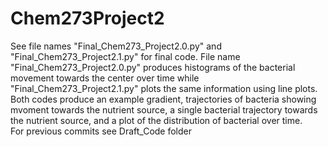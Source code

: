 # Chem273Project2
See file names "Final_Chem273_Project2.0.py" and "Final_Chem273_Project2.1.py" for final code. File name "Final_Chem273_Project2.0.py" produces histograms of the bacterial movement towards the center over time while "Final_Chem273_Project2.1.py" plots the same information using line plots. Both codes produce an example gradient, trajectories of bacteria showing mvoment towards the nutrient source, a single bacterial trajectory towards the nutrient source, and a plot of the distribution of bacterial over time.\
For previous commits see Draft_Code folder
